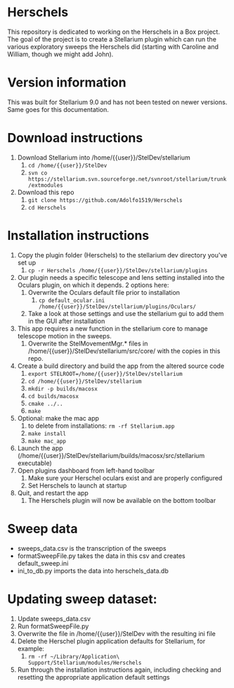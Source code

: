 # Herschels
This repository is dedicated to working on the Herschels in a Box project. The goal of the project
is to create a Stellarium plugin which can run the various exploratory sweeps the Herschels did 
(starting with Caroline and William, though we might add John). 

# Version information
This was built for Stellarium 9.0 and has not been tested on newer versions. Same goes for this documentation.

# Download instructions

1. Download Stellarium into /home/{{user}}/StelDev/stellarium
   1. `cd /home/{{user}}/StelDev`
   1. `svn co https://stellarium.svn.sourceforge.net/svnroot/stellarium/trunk/extmodules`
1. Download this repo
   1. `git clone https://github.com/Adolfo1519/Herschels`
   1. `cd Herschels`

# Installation instructions

1. Copy the plugin folder (Herschels) to the stellarium dev directory you've set up
   1. `cp -r Herschels /home/{{user}}/StelDev/stellarium/plugins`
1. Our plugin needs a specific telescope and lens setting installed into the Oculars plugin, on which it depends. 2 options here:
   1. Overwrite the Oculars default file prior to installation
      1. `cp default_ocular.ini /home/{{user}}/StelDev/stellarium/plugins/Oculars/`
   1. Take a look at those settings and use the stellarium gui to add them in the GUI after installation
1. This app requires a new function in the stellarium core to manage telescope motion in the sweeps.
   1. Overwrite the StelMovementMgr.* files in /home/{{user}}/StelDev/stellarium/src/core/ with the copies in this repo.
1. Create a build directory and build the app from the altered source code
   1. `export STELROOT=/home/{{user}}/StelDev/stellarium`
   1. `cd /home/{{user}}/StelDev/stellarium`
   1. `mkdir -p builds/macosx`
   1. `cd builds/macosx`
   1. `cmake ../..`
   1. `make`
1. Optional: make the mac app
   1. to delete from installations: `rm -rf Stellarium.app`
   1. `make install`
   1. `make mac_app`
1. Launch the app (/home/{{user}}/StelDev/stellarium/builds/macosx/src/stellarium executable)
1. Open plugins dashboard from left-hand toolbar
   1. Make sure your Herschel oculars exist and are properly configured
   1. Set Herschels to launch at startup
1. Quit, and restart the app
   1. The Herschels plugin will now be available on the bottom toolbar 
   
# Sweep data

* sweeps_data.csv is the transcription of the sweeps
* formatSweepFile.py takes the data in this csv and creates default_sweep.ini
* ini_to_db.py imports the data into herschels_data.db

# Updating sweep dataset:

1. Update sweeps_data.csv
1. Run formatSweepFile.py
1. Overwrite the file in /home/{{user}}/StelDev with the resulting ini file
1. Delete the Herschel plugin application defaults for Stellarium, for example:
   1. `rm -rf ~/Library/Application\ Support/Stellarium/modules/Herschels`
1. Run through the installation instructions again, including checking and resetting the appropriate application default settings
